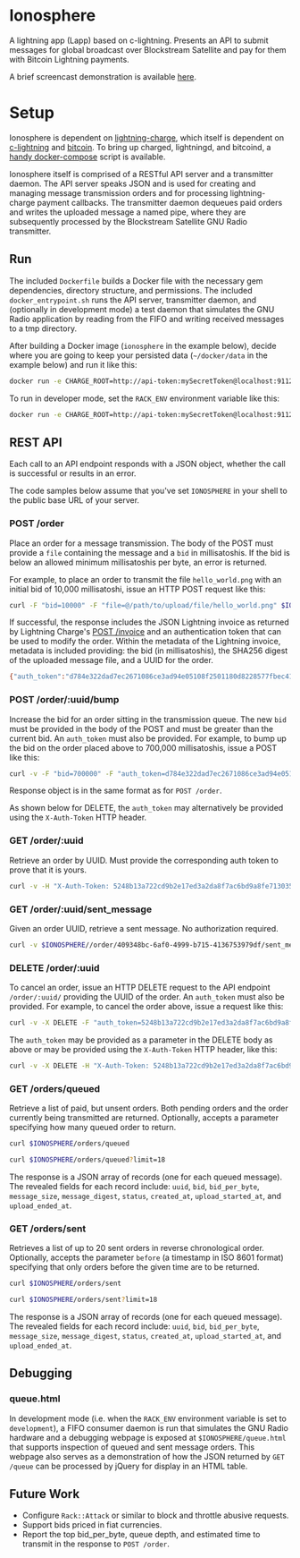 # Ionosphere

A lightning app (Lapp) based on c-lightning. Presents an API to submit messages for global broadcast over Blockstream Satellite and pay for them with Bitcoin Lightning payments.

A brief screencast demonstration is available [here](https://drive.google.com/file/d/1W-wjVwT0sGOS28dnfRrgG1S4DE5Xbnl_/view?usp=sharing).

# Setup

Ionosphere is dependent on [lightning-charge](https://github.com/ElementsProject/lightning-charge), which itself is dependent on [c-lightning](https://github.com/ElementsProject/lightning) and [bitcoin](https://github.com/bitcoin/bitcoin). To bring up charged, lightningd, and bitcoind, a [handy docker-compose](https://github.com/DeviaVir/blc-docker) script is available.

Ionosphere itself is comprised of a RESTful API server and a transmitter daemon. The API server speaks JSON and is used for creating and managing message transmission orders and for processing lightning-charge payment callbacks. The transmitter daemon dequeues paid orders and writes the uploaded message a named pipe, where they are subsequently processed by the Blockstream Satellite GNU Radio transmitter.

## Run ##

The included `Dockerfile` builds a Docker file with the necessary gem dependencies, directory structure, and permissions. The included `docker_entrypoint.sh` runs the API server, transmitter daemon, and (optionally in development mode) a test daemon that simulates the GNU Radio application by reading from the FIFO and writing received messages to a tmp directory.

After building a Docker image (`ionosphere` in the example below), decide where you are going to keep your persisted data (`~/docker/data` in the example below) and run it like this:

```bash
docker run -e CHARGE_ROOT=http://api-token:mySecretToken@localhost:9112 -e CALLBACK_URI_ROOT=http://my.public.ip:9292 -u `id -u` -v ~/docker/data:/data -p 9292:9292 -it ionosphere
```

To run in developer mode, set the `RACK_ENV` environment variable like this:

```bash
docker run -e CHARGE_ROOT=http://api-token:mySecretToken@localhost:9112 -e CALLBACK_URI_ROOT=http://my.public.ip:9292 -e RACK_ENV=development -u `id -u` -v ~/docker/data:/data -p 9292:9292 -it ionosphere
```

## REST API ##

Each call to an API endpoint responds with a JSON object, whether the call is successful or results in an error.

The code samples below assume that you've set `IONOSPHERE` in your shell to the public base URL of your server.

### POST /order ###

Place an order for a message transmission. The body of the POST must provide a `file` containing the message and a `bid` in millisatoshis. If the bid is below an allowed minimum millisatoshis per byte, an error is returned.

For example, to place an order to transmit the file `hello_world.png` with an initial bid of 10,000 millisatoshi, issue an HTTP POST request like this:

```bash
curl -F "bid=10000" -F "file=@/path/to/upload/file/hello_world.png" $IONOSPHERE/order
```

If successful, the response includes the JSON Lightning invoice as returned by Lightning Charge's [POST /invoice](https://github.com/ElementsProject/lightning-charge#post-invoice) and an authentication token that can be used to modify the order. Within the metadata of the Lightning invoice, metadata is included providing: the bid (in millisatoshis), the SHA256 digest of the uploaded message file, and a UUID for the order.

```bash
{"auth_token":"d784e322dad7ec2671086ce3ad94e05108f2501180d8228577fbec4115774750","uuid":"409348bc-6af0-4999-b715-4136753979df","lightning_invoice":{"id":"N0LOTYc9j0gWtQVjVW7pK","msatoshi":"514200","description":"BSS Test","rhash":"5e5c9d111bc76ce4bf9b211f12ca2d9b66b81ae9839b4e530b16cedbef653a3a","payreq":"lntb5142n1pd78922pp5tewf6ygmcakwf0umyy039j3dndntsxhfswd5u5ctzm8dhmm98gaqdqdgff4xgz5v4ehgxqzjccqp286gfgrcpvzl04sdg2f9sany7ptc5aracnd6kvr2nr0e0x5ajpmfhsjkqzw679ytqgnt6w4490jjrgcvuemz790salqyz9far68cpqtgq3q23el","expires_at":1541642146,"created_at":1541641546,"metadata":{"msatoshis_per_byte":"200","sha256_message_digest":"0e2bddf3bba1893b5eef660295ef12d6fc72870da539c328cf24e9e6dbb00f00","uuid":"409348bc-6af0-4999-b715-4136753979df"},"status":"unpaid"}}
```

### POST /order/:uuid/bump ###

Increase the bid for an order sitting in the transmission queue. The new `bid` must be provided in the body of the POST and must be greater than the current bid. An `auth_token` must also be provided. For example, to bump up the bid on the order placed above to 700,000 millisatoshis, issue a POST like this:

```bash
curl -v -F "bid=700000" -F "auth_token=d784e322dad7ec2671086ce3ad94e05108f2501180d8228577fbec4115774750" localhost:9292//order/409348bc-6af0-4999-b715-4136753979df/bump
```

Response object is in the same format as for `POST /order`.

As shown below for DELETE, the `auth_token` may alternatively be provided using the `X-Auth-Token` HTTP header.

### GET /order/:uuid ###

Retrieve an order by UUID. Must provide the corresponding auth token to prove that it is yours.

```bash
curl -v -H "X-Auth-Token: 5248b13a722cd9b2e17ed3a2da8f7ac6bd9a8fe7130357615e074596e3d5872f" $IONOSPHERE//order/409348bc-6af0-4999-b715-4136753979df
```

### GET /order/:uuid/sent_message ###

Given an order UUID, retrieve a sent message. No authorization required.

```bash
curl -v $IONOSPHERE//order/409348bc-6af0-4999-b715-4136753979df/sent_message
```

### DELETE /order/:uuid ###

To cancel an order, issue an HTTP DELETE request to the API endpoint `/order/:uuid/` providing the UUID of the order. An `auth_token` must also be provided. For example, to cancel the order above, issue a request like this:

```bash
curl -v -X DELETE -F "auth_token=5248b13a722cd9b2e17ed3a2da8f7ac6bd9a8fe7130357615e074596e3d5872f" $IONOSPHERE//order/409348bc-6af0-4999-b715-4136753979df
```

The `auth_token` may be provided as a parameter in the DELETE body as above or may be provided using the `X-Auth-Token` HTTP header, like this:

```bash
curl -v -X DELETE -H "X-Auth-Token: 5248b13a722cd9b2e17ed3a2da8f7ac6bd9a8fe7130357615e074596e3d5872f" $IONOSPHERE//order/409348bc-6af0-4999-b715-4136753979df
```

### GET /orders/queued  ###

Retrieve a list of paid, but unsent orders. Both pending orders and the order currently being transmitted are returned. Optionally, accepts a parameter specifying how many queued order to return.

```bash
curl $IONOSPHERE/orders/queued
```

```bash
curl $IONOSPHERE/orders/queued?limit=18
```

The response is a JSON array of records (one for each queued message). The revealed fields for each record include: `uuid`, `bid`, `bid_per_byte`, `message_size`, `message_digest`, `status`, `created_at`, `upload_started_at`, and `upload_ended_at`.

### GET /orders/sent  ###

Retrieves a list of up to 20 sent orders in reverse chronological order. Optionally, accepts the parameter `before` (a timestamp in ISO 8601 format) specifying that only orders before the given time are to be returned.

```bash
curl $IONOSPHERE/orders/sent
```

```bash
curl $IONOSPHERE/orders/sent?limit=18
```

The response is a JSON array of records (one for each queued message). The revealed fields for each record include: `uuid`, `bid`, `bid_per_byte`, `message_size`, `message_digest`, `status`, `created_at`, `upload_started_at`, and `upload_ended_at`.

## Debugging ##

### queue.html ###

In development mode (i.e. when the ```RACK_ENV``` environment variable is set to ```development```), a FIFO consumer daemon is run that simulates the GNU Radio hardware and a debugging webpage is exposed at `$IONOSPHERE/queue.html` that supports inspection of queued and sent message orders. This webpage also serves as a demonstration of how the JSON returned by `GET /queue` can be processed by jQuery for display in an HTML table.

## Future Work ##

* Configure `Rack::Attack` or similar to block and throttle abusive requests.
* Support bids priced in fiat currencies.
* Report the top bid_per_byte, queue depth, and estimated time to transmit in the response to `POST /order`.
